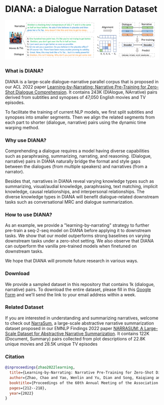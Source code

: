

# DIANA: a Dialogue Narration Dataset

![Drag Racing](diana_overview.png)


### What is DIANA?

DIANA is a large-scale dialogue-narrative parallel corpus that is proposed in our ACL 2022 paper [Learning-by-Narrating: Narrative Pre-Training for Zero-Shot Dialogue Comprehension](https://aclanthology.org/2022.acl-short.23.pdf).
It contains 243K (DIAlogue, NArrative) pairs derived from subtitles and synopses of 47,050 English movies and TV episodes.

To facilitate the training of current NLP models, we first split subtitles and synopses into smaller segments. 
Then we align the related segments from each part to shorter (dialogue, narrative) pairs using the dynamic time warping method. 

### Why use DIANA?

Comprehending a dialogue requires a model having diverse capabilities such as paraphrasing, summarizing, narrating, and reasoning. 
(Dialogue, narrative) pairs in DIANA naturally bridge the format and style gaps 
between the dialogues (from multiple speakers) and narratives (from a narrator). 

Besides that, narratives in DIANA reveal varying knowledge types such as summarizing, visual/audial knowledge, 
paraphrasing, text matching, implicit knowledge, causal relationships, and interpersonal relationships. 
The diverse knowledge types in DIANA will benefit dialogue-related downstream tasks such as conversational MRC and dialogue summarization.


### How to use DIANA?

As an example, we provide a "learning-by-narrating" strategy to further pre-train a seq-2-seq model on DIANA before applying it to downstream tasks. 
We show that our model outperforms strong baselines on varying downstream tasks under a zero-shot setting. 
We also observe that DIANA can outperform the vanilla pre-trained models when finetuned on downstream tasks.

We hope that DIANA will promote future research in various ways.


### Download

We provide a sampled dataset in this repository that contains 1k (dialogue, narrative) pairs. 
To download the entire dataset, please fill in this [Google Form](https://forms.gle/hKjQHTrxuvj9WmZU9)
and we'll send the link to your email address within a week.


### Related Dataset
If you are interested in understanding and summarizing narratives, welcome to check out [NarraSum](https://github.com/zhaochaocs/narrasum), 
a large-scale abstractive narrative summarization dataset proposed in our 
EMNLP Findings 2022 paper [NARRASUM: A Large-Scale Dataset for Abstractive Narrative Summarization](https://arxiv.org/abs/2212.01476).
It contains 122K (Document, Summary) pairs collected from plot descriptions of 22.8K unique movies and 28.5K unique TV episodes


### Citation 

```bibtex
@inproceedings{zhao2022learning,
  title={Learning-by-Narrating: Narrative Pre-Training for Zero-Shot Dialogue Comprehension},
  author={Zhao, Chao and Yao, Wenlin and Yu, Dian and Song, Kaiqiang and Yu, Dong and Chen, Jianshu},
  booktitle={Proceedings of the 60th Annual Meeting of the Association for Computational Linguistics (Volume 2: Short Papers)},
  pages={212--218},
  year={2022}
}
```



